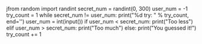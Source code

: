 jfrom random import randint
secret_num = randint(0, 300)
user_num = -1
try_count = 1
while secret_num != user_num:
    print("%d try: " % try_count, end='')
    user_num = int(input())
    if user_num < secret_num:
        print("Too less")
    elif user_num > secret_num:
        print("Too much")
    else:
        print("You guessed it!")
    try_count += 1
